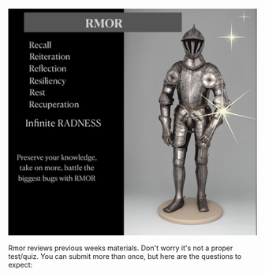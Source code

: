 
![Rmor Meme](./images/rmor-image.png)


Rmor reviews previous weeks materials. 
Don't worry it's not a proper test/quiz.
You can submit more than once, but here are the questions to expect: 



